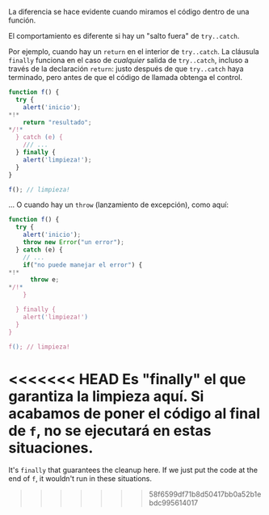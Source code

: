 La diferencia se hace evidente cuando miramos el código dentro de una función.

El comportamiento es diferente si hay un "salto fuera" de `try..catch`.

Por ejemplo, cuando hay un `return` en el interior de `try..catch`. La cláusula `finally` funciona en el caso de *cualquier* salida de  `try..catch`, incluso a través de la declaración `return`: justo después de que `try..catch` haya terminado, pero antes de que el código de llamada obtenga el control.

```js run
function f() {
  try {
    alert('inicio');
*!*
    return "resultado";
*/!*
  } catch (e) {
    /// ...
  } finally {
    alert('limpieza!');
  }
}

f(); // limpieza!
```

... O cuando hay un `throw` (lanzamiento de excepción), como aquí:

```js run
function f() {
  try {
    alert('inicio');
    throw new Error("un error");
  } catch (e) {
    // ...
    if("no puede manejar el error") {
*!*
      throw e;
*/!*
    }

  } finally {
    alert('limpieza!')
  }
}

f(); // limpieza!
```

<<<<<<< HEAD
Es "finally" el que garantiza la limpieza aquí. Si acabamos de poner el código al final de `f`, no se ejecutará en estas situaciones.
=======
It's `finally` that guarantees the cleanup here. If we just put the code at the end of `f`, it wouldn't run in these situations.
>>>>>>> 58f6599df71b8d50417bb0a52b1ebdc995614017
